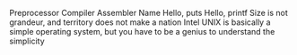 Preprocessor
Compiler
Assembler
Name
Hello, puts
Hello, printf
Size is not grandeur, and territory does not make a nation
Intel
UNIX is basically a simple operating system, but you have to be a genius to understand the simplicity

